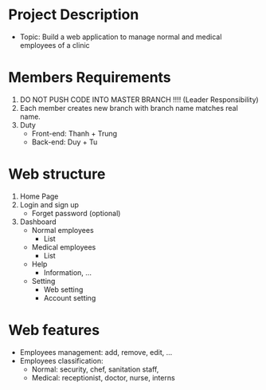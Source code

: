 Project Description
=====================================================
- Topic: Build a web application to manage normal and medical employees of a clinic

Members Requirements
=======================

1. DO NOT PUSH CODE INTO MASTER BRANCH !!!! (Leader Responsibility)
2. Each member creates new branch with branch name matches real name.
3. Duty
    * Front-end: Thanh + Trung
    * Back-end: Duy + Tu

Web structure
=======================

1. Home Page
2. Login and sign up
    * Forget password (optional)
3. Dashboard
    * Normal employees
        * List
    * Medical employees
        * List
    * Help
        * Information, ...
    * Setting
        * Web setting
        * Account setting

Web features
=======================

- Employees management: add, remove, edit, ...
- Employees classification:
    * Normal: security, chef, sanitation staff,
    * Medical: receptionist, doctor, nurse, interns
